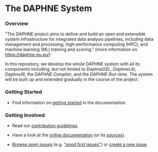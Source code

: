 <!--
Copyright 2021 The DAPHNE Consortium

Licensed under the Apache License, Version 2.0 (the "License");
you may not use this file except in compliance with the License.
You may obtain a copy of the License at

    http://www.apache.org/licenses/LICENSE-2.0

Unless required by applicable law or agreed to in writing, software
distributed under the License is distributed on an "AS IS" BASIS,
WITHOUT WARRANTIES OR CONDITIONS OF ANY KIND, either express or implied.
See the License for the specific language governing permissions and
limitations under the License.
-->
<!-- This is the Project Dawn version modified by Emilia Victoria Helsted & Nicholas Hansen  -->
# The DAPHNE System

### Overview

"The DAPHNE project aims to define and build an open and extensible system infrastructure for integrated data analysis pipelines, including data management and processing, high-performance computing (HPC), and machine learning (ML) training and scoring." (more information on https://daphne-eu.eu/)

In this repository, we develop the whole DAPHNE system with all its components including, but not limited to *DaphneDSL*, *DaphneLib*, *DaphneIR*, the *DAPHNE Compiler*, and the *DAPHNE Run-time*.
The system will be built up and extended gradually in the course of the project.

### Getting Started

- Find information on [getting started](/doc/GettingStarted.md) in the documentation.

### Getting Involved

- Read our [contribution guidelines](/CONTRIBUTING.md).

- Have a look at the [online documentation](https://daphne-eu.github.io/daphne/) (or its [sources](/doc)).

- [Browse open issues](https://github.com/daphne-eu/daphne/issues) (e.g. ["good first issues"](https://github.com/daphne-eu/daphne/issues?q=is%3Aissue+is%3Aopen+label%3A%22good+first+issue%22)) or [create a new issue](https://github.com/daphne-eu/daphne/issues/new).
